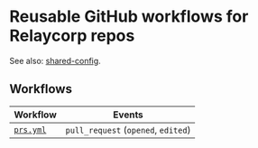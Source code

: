 # Reusable GitHub workflows for Relaycorp repos

See also: [shared-config](https://github.com/relaycorp/shared-config).

## Workflows

| Workflow | Events |
| --- | --- |
| [`prs.yml`](.github/workflows/pr-ci.yml) | `pull_request` (`opened`, `edited`) |
